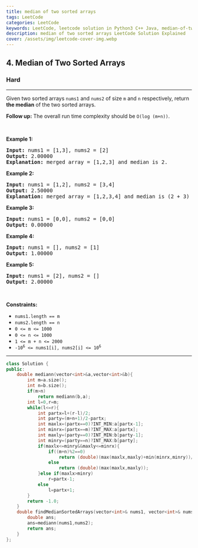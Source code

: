 ```yaml
---
title: median of two sorted arrays
tags: LeetCode
categories: LeetCode
keywords: LeetCode, leetcode solution in Python3 C++ Java, median-of-two-sorted-arrays solution
description: median of two sorted arrays LeetCode Solution Explained
cover: /assets/img/leetcode-cover-img.webp
---
```



<h2>4. Median of Two Sorted Arrays</h2><h3>Hard</h3><hr><div><p>Given two sorted arrays <code>nums1</code> and <code>nums2</code> of size <code>m</code> and <code>n</code> respectively, return <strong>the median</strong> of the two sorted arrays.</p>

<p><strong>Follow up:</strong> The overall run time complexity should be <code>O(log (m+n))</code>.</p>

<p>&nbsp;</p>
<p><strong>Example 1:</strong></p>

<pre><strong>Input:</strong> nums1 = [1,3], nums2 = [2]
<strong>Output:</strong> 2.00000
<strong>Explanation:</strong> merged array = [1,2,3] and median is 2.
</pre>

<p><strong>Example 2:</strong></p>

<pre><strong>Input:</strong> nums1 = [1,2], nums2 = [3,4]
<strong>Output:</strong> 2.50000
<strong>Explanation:</strong> merged array = [1,2,3,4] and median is (2 + 3) / 2 = 2.5.
</pre>

<p><strong>Example 3:</strong></p>

<pre><strong>Input:</strong> nums1 = [0,0], nums2 = [0,0]
<strong>Output:</strong> 0.00000
</pre>

<p><strong>Example 4:</strong></p>

<pre><strong>Input:</strong> nums1 = [], nums2 = [1]
<strong>Output:</strong> 1.00000
</pre>

<p><strong>Example 5:</strong></p>

<pre><strong>Input:</strong> nums1 = [2], nums2 = []
<strong>Output:</strong> 2.00000
</pre>

<p>&nbsp;</p>
<p><strong>Constraints:</strong></p>

<ul>
	<li><code>nums1.length == m</code></li>
	<li><code>nums2.length == n</code></li>
	<li><code>0 &lt;= m &lt;= 1000</code></li>
	<li><code>0 &lt;= n &lt;= 1000</code></li>
	<li><code>1 &lt;= m + n &lt;= 2000</code></li>
	<li><code>-10<sup>6</sup> &lt;= nums1[i], nums2[i] &lt;= 10<sup>6</sup></code></li>
</ul>
</div>

---




```cpp
class Solution {
public:
    double mediann(vector<int>&a,vector<int>&b){
        int m=a.size();
        int n=b.size();
        if(m>n)
            return mediann(b,a);
        int l=0,r=m;
        while(l<=r){
            int partx=l+(r-l)/2;
            int party=(m+n+1)/2-partx;
            int maxlx=(partx==0)?INT_MIN:a[partx-1];
            int minrx=(partx==m)?INT_MAX:a[partx];
            int maxly=(party==0)?INT_MIN:b[party-1];
            int minry=(party==n)?INT_MAX:b[party];
            if(maxlx<=minry&&maxly<=minrx){
                if((m+n)%2==0)
                    return (double)(max(maxlx,maxly)+min(minrx,minry))/2;
                else
                    return (double)(max(maxlx,maxly));
            }else if(maxlx>minry)
                r=partx-1;
            else
                l=partx+1;
        }
        return -1.0;
    }
    double findMedianSortedArrays(vector<int>& nums1, vector<int>& nums2) {
        double ans;
        ans=mediann(nums1,nums2);
        return ans;   
    }
};
```
